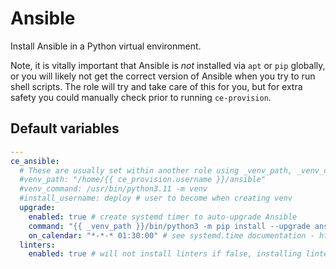 # Ansible
Install Ansible in a Python virtual environment.

Note, it is vitally important that Ansible is *not* installed via `apt` or `pip` globally, or you will likely not get the correct version of Ansible when you try to run shell scripts. The role will try and take care of this for you, but for extra safety you could manually check prior to running `ce-provision`.

<!--TOC-->
<!--ENDTOC-->

<!--ROLEVARS-->
## Default variables
```yaml
---
ce_ansible:
  # These are usually set within another role using _venv_path, _venv_command and _install_username but can be overridden.
  #venv_path: "/home/{{ ce_provision.username }}/ansible"
  #venv_command: /usr/bin/python3.11 -m venv
  #install_username: deploy # user to become when creating venv
  upgrade:
    enabled: true # create systemd timer to auto-upgrade Ansible
    command: "{{ _venv_path }}/bin/python3 -m pip install --upgrade ansible" # if you set venv_path above then set it here too
    on_calendar: "*-*-* 01:30:00" # see systemd.time documentation - https://www.freedesktop.org/software/systemd/man/latest/systemd.time.html#Calendar%20Events
  linters:
    enabled: true # will not install linters if false, installing linters breaks cloud-init

```

<!--ENDROLEVARS-->
